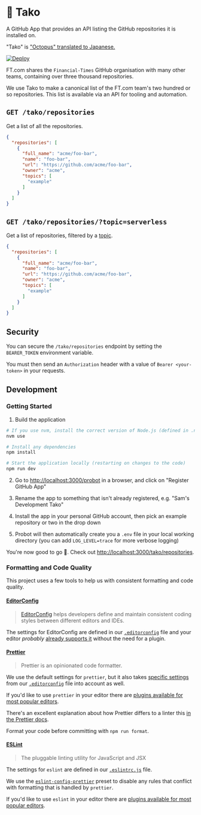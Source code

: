 # 🐙 Tako

A GitHub App that provides an API listing the GitHub repositories it is installed on.

"Tako" is ["Octopus" translated to Japanese.](https://translate.google.com/#en/ja/Octopus)

[![Deploy](https://www.herokucdn.com/deploy/button.svg)](https://heroku.com/deploy)

FT.com shares the `Financial-Times` GitHub organisation with many other teams, containing over three thousand repositories.

We use Tako to make a canonical list of the FT.com team's two hundred or so repositories. This list is available via an API for tooling and automation.

## `GET /tako/repositories`

Get a list of all the repositories.

```json
{
  "repositories": [
    {
      "full_name": "acme/foo-bar",
      "name": "foo-bar",
      "url": "https://github.com/acme/foo-bar",
      "owner": "acme",
      "topics": [
        "example"
      ]
    }
  ]
}
```

## `GET /tako/repositories/?topic=serverless`

Get a list of repositories, filtered by a [topic](https://help.github.com/articles/about-topics/).

```json
{
  "repositories": [
    {
      "full_name": "acme/foo-bar",
      "name": "foo-bar",
      "url": "https://github.com/acme/foo-bar",
      "owner": "acme",
      "topics": [
        "example"
      ]
    }
  ]
}
```

## Security

You can secure the `/tako/repositories` endpoint by setting the `BEARER_TOKEN` environment variable.

You must then send an `Authorization` header with a value of `Bearer <your-token>` in your requests.

## Development

### Getting Started

1. Build the application

```sh
# If you use nvm, install the correct version of Node.js (defined in .nvmrc)
nvm use

# Install any dependencies
npm install

# Start the application locally (restarting on changes to the code)
npm run dev
```

2. Go to <http://localhost:3000/probot> in a browser, and click on "Register GitHub App"

3. Rename the app to something that isn't already registered, e.g. "Sam's Development Tako"

4. Install the app in your personal GitHub account, then pick an example repository or two in the drop down

5. Probot will then automatically create you a `.env` file in your local working directory (you can add `LOG_LEVEL=trace` for more verbose logging)

You're now good to go 🎉. Check out <http://localhost:3000/tako/repositories>.

### Formatting and Code Quality

This project uses a few tools to help us with consistent formatting and code
quality.

#### [EditorConfig](https://editorconfig.org/)

> [EditorConfig](https://editorconfig.org/) helps developers define and maintain
> consistent coding styles between different editors and IDEs.

The settings for EditorConfig are defined in our [`.editorconfig`](.editorconfig)
file and your editor _probably_ [already supports it](https://editorconfig.org/#download)
without the need for a plugin.

#### [Prettier](https://www.npmjs.com/package/prettier)

> Prettier is an opinionated code formatter.

We use the default settings for `prettier`, but it also takes [specific settings](https://prettier.io/docs/en/api.html#prettierresolveconfigfilepath-options)
from our [`.editorconfig`](.editorconfig) file into account as well.

If you'd like to use `prettier` in your editor there are [plugins available for most popular editors](https://prettier.io/docs/en/editors.html).

There's an excellent explanation about how Prettier differs to a linter this [in the Prettier docs](https://prettier.io/docs/en/comparison.html).

Format your code before committing with `npm run format`.

#### [ESLint](https://www.npmjs.com/package/eslint)

> The pluggable linting utility for JavaScript and JSX

The settings for `eslint` are defined in our [`.eslintrc.js`](.eslintrc.js) file.

We use the [`eslint-config-prettier`](https://www.npmjs.com/package/eslint-config-prettier)
preset to disable any rules that conflict with formatting that is handled by
`prettier`.

If you'd like to use `eslint` in your editor there are [plugins available for most popular editors](https://eslint.org/docs/user-guide/integrations#editors/).
